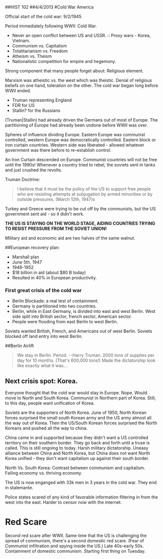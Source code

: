 <link href="github.css" rel="stylesheet"></link>

<!--<link href="http://kevinburke.bitbucket.org/markdowncss/markdown.css" rel="stylesheet"></link> --> 

##HIST 102
##4/4/2013
#Cold War America

Official start of the cold war: 9/2/1945

Period immediately following WWII: Cold War. 

* Never an open conflict between US and USSR. :: 
  Proxy wars - Korea, Vietnam. 
* Communism vs. Capitalism 
* Totalitarianism vs. Freedom
* Atheism vs. Theism
* Nationalistic competition for empire and hegemony. 

Strong component that many people forget about: Religious element. 

Marxism was atheistic vs. the west which was theistic. Denial of religious
beliefs on one hand, toleration on the other.  The cold war began long before
WWII ended. 

* Truman representing England
* FDR for US
* Stallin? for the Russians

(Truman|Stallin) had already driven the Germans out of most of Europe. The
partitioning of Europe had already been undone before WWII was over. 

Spheres of influence dividing Europe. Eastern Europe was communist controlled,
western Europe was democratically controlled. Eastern block or iron curtain
countries. Western side was liberated - allowed whatever government was there
before to re-establish control. 

An Iron Curtain descended on Europe. Communist countries will not be free
until the 1990s! Whenever a country tried to rebel, the soviets sent in tanks
and just crushed the revolts. 

Truman Doctrine: 
> I believe that it must be the policy of the US to support free people who
> are resisting attempts at subjugation by armed minorities or by outside
> pressures. (March 12th, 1947)s

Turkey and Greece were trying to be cut off by the communists, but the US
government sent aid - so it didn't work. 

**THE US IS STAYING ON THE WORLD STAGE, AIDING COUNTRIES TRYING TO RESIST
  PRESSURE FROM THE SOVIET UNION!** 

Military aid and economic aid are two halves of the same walnut. 

##European recovery plan: 
* Marshall plan
* June 5th, 1947
* 1948-1952
* $18 billion in aid (about $80 B today) 
* Resulted in 40% in European productivity. 

### First great crisis of the cold war

* Berlin Blockade: a real test of containment. 
* Germany is partitioned into two countries. 
* Berlin, while in East Germany, is divided into east and west Berlin. West
  side split into British sector, french sector, American sector. 
* People were flooding from east Berlin to west Berlin. 

Soviets wanted British, French, and Americans out of west Berlin. Soviets
blocked off land entry into west Berlin. 


##Berlin Airlift
> We stay in Berlin. Period. --Harry Truman. 
2000 tons of supplies per day for 10 months. (That's 600,000 tons!) Made the
dictatorship look like exactly what it was... 

## Next crisis spot: Korea. 

Everyone thought that the cold war would stay in Europe. Nope. Would move to
North and South Korea. Communist in Northern part of Korea. Still, to this
day, people want unification of Korea. 

Soviets are the supporters of North Korea. June of 1950, North Korean forces
surprised the small south Korean army and the US army almost all the way out
of Korea. Then the US/South Korean forces surprised the North Koreans and
pushed all the way to china. 

China came in and supported because they didn't want a US controlled territory
on their southern border. They go back and forth until a truse is called. This
is still ongoing to today. Harsh military dictatorship. Uneasy alliance between
China and North Korea, but China does not want North Korea unified - they don't
want capitalism up against their south border. 

North Vs. South Korea: Contrast between communism and capitalism. Failing
economy vs. thriving economy. 

The US is now enganged with 33k men in 3 years in the cold war. They end in
stalemante. 

Police states scared of any kind of favorable information filtering in from
the west into the east. Harder to censor now with the internet. 

Red Scare
=========
Second red scare after WWII. Same time that the US is challenging the spread
of communism, there's a second domestic red scare. (Fear of Communist
infiltration and spying inside the US.) Late 40s-early 50s. Containment of
domestic communism. Starting first thing on Tuesday. 